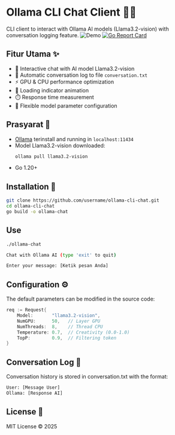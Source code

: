 # Ollama CLI Chat Client 🦙💬

CLI client to interact with Ollama AI models (Llama3.2-vision) with conversation logging feature.
![Demo](https://img.shields.io/badge/Demo-Coming_Soon-blue)
[![Go Report Card](https://goreportcard.com/badge/github.com/username/ollama-cli-chat)](https://goreportcard.com/report/github.com/username/ollama-cli-chat)

## Fitur Utama ✨

- 💬 Interactive chat with AI model Llama3.2-vision
- 📝 Automatic conversation log to file `conversation.txt`
- ⚡ GPU & CPU performance optimization
- 🎨 Loading indicator animation
- ⏱️ Response time measurement
- 🔧 Flexible model parameter configuration

## Prasyarat 🔧

- [Ollama](https://ollama.ai/) terinstall and running in `localhost:11434`
- Model Llama3.2-vision downloaded:
  ```bash
  ollama pull llama3.2-vision
  ```
- Go 1.20+

## Installation 🚀

```bash
git clone https://github.com/username/ollama-cli-chat.git
cd ollama-cli-chat
go build -o ollama-chat
```

## Use

```bash
./ollama-chat

Chat with Ollama AI (type 'exit' to quit)

Enter your message: [Ketik pesan Anda]
```

## Configuration ⚙️

The default parameters can be modified in the source code:

```go
req := Request{
    Model:       "llama3.2-vision",
    NumGPU:      50,   // Layer GPU
    NumThreads:  8,    // Thread CPU
    Temperature: 0.7,  // Creativity (0.0-1.0)
    TopP:        0.9,  // Filtering token
}
```

## Conversation Log 📂

Conversation history is stored in conversation.txt with the format:

```bash
User: [Message User]
Ollama: [Response AI]
```

## License 📄

MIT License © 2025
